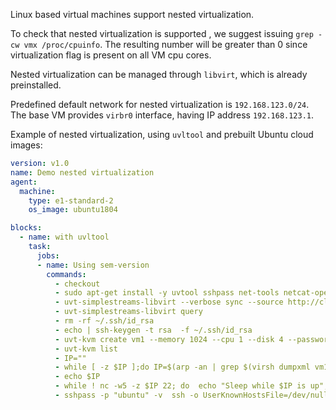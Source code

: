 Linux based virtual machines support nested virtualization.

To check that nested virtualization is supported , we suggest
issuing `grep -cw vmx /proc/cpuinfo`. The resulting number 
will be greater than 0 since virtualization flag is present 
on all VM cpu cores.

Nested virtualization can be managed through `libvirt`, 
which is already preinstalled.

Predefined default network for nested virtualization is `192.168.123.0/24`.
The base VM provides `virbr0` interface, having IP address `192.168.123.1`.

Example of nested virtualization, using `uvltool` and prebuilt 
Ubuntu cloud images:

``` yaml
version: v1.0
name: Demo nested virtualization
agent:
  machine:
    type: e1-standard-2
    os_image: ubuntu1804

blocks:
  - name: with uvltool
    task:
      jobs:
      - name: Using sem-version
        commands:
          - checkout
          - sudo apt-get install -y uvtool sshpass net-tools netcat-openbsd
          - uvt-simplestreams-libvirt --verbose sync --source http://cloud-images.ubuntu.com/daily release=focal arch=amd64
          - uvt-simplestreams-libvirt query
          - rm -rf ~/.ssh/id_rsa
          - echo | ssh-keygen -t rsa  -f ~/.ssh/id_rsa
          - uvt-kvm create vm1 --memory 1024 --cpu 1 --disk 4 --password ubuntu --bridge virbr0
          - uvt-kvm list
          - IP=""
          - while [ -z $IP ];do IP=$(arp -an | grep $(virsh dumpxml vm1| grep "mac address" | cut -d"'" -f2)|cut -d"(" -f2|cut -d")" -f1);done
          - echo $IP
          - while ! nc -w5 -z $IP 22; do  echo "Sleep while $IP is up";sleep 1; done
          - sshpass -p "ubuntu" -v  ssh -o UserKnownHostsFile=/dev/null -o StrictHostKeyChecking=no ubuntu@$IP -t 'uname -a'
```

